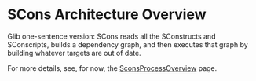 

# SCons Architecture Overview

Glib one-sentence version: SCons reads all the SConstructs and SConscripts, builds a dependency graph, and then executes that graph by building whatever targets are out of date. 

For more details, see, for now, the [SconsProcessOverview](SconsProcessOverview) page. 

